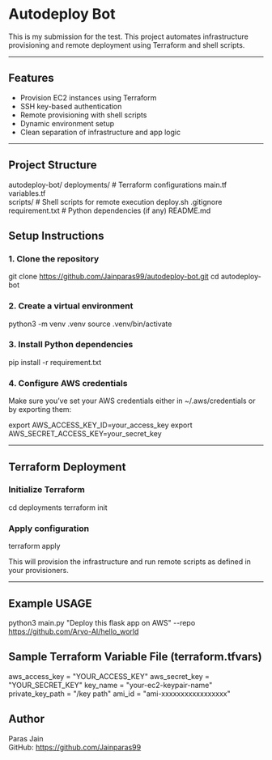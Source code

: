 # Autodeploy Bot

This is my submission for the test.
This project automates infrastructure provisioning and remote deployment using Terraform and shell scripts.

---

## Features

- Provision EC2 instances using Terraform
- SSH key-based authentication
- Remote provisioning with shell scripts
- Dynamic environment setup
- Clean separation of infrastructure and app logic

---

## Project Structure

autodeploy-bot/
deployments/              # Terraform configurations
    main.tf
    variables.tf   
scripts/                  # Shell scripts for remote execution
    deploy.sh
    .gitignore
    requirement.txt          # Python dependencies (if any)
    README.md

## Setup Instructions

### 1. Clone the repository

git clone https://github.com/Jainparas99/autodeploy-bot.git
cd autodeploy-bot

### 2. Create a virtual environment

python3 -m venv .venv
source .venv/bin/activate  

### 3. Install Python dependencies

pip install -r requirement.txt

### 4. Configure AWS credentials

Make sure you’ve set your AWS credentials either in ~/.aws/credentials or by exporting them:

export AWS_ACCESS_KEY_ID=your_access_key
export AWS_SECRET_ACCESS_KEY=your_secret_key

---

## Terraform Deployment

### Initialize Terraform

cd deployments
terraform init

### Apply configuration

terraform apply

This will provision the infrastructure and run remote scripts as defined in your provisioners.

---

## Example USAGE 

python3 main.py "Deploy this flask app on AWS" --repo https://github.com/Arvo-AI/hello_world

## Sample Terraform Variable File (terraform.tfvars)

aws_access_key = "YOUR_ACCESS_KEY"
aws_secret_key = "YOUR_SECRET_KEY"
key_name       = "your-ec2-keypair-name"
private_key_path = "/key path"
ami_id         = "ami-xxxxxxxxxxxxxxxxx"

## Author

Paras Jain  
GitHub: https://github.com/Jainparas99

